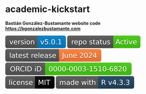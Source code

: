 # academic-kickstart
**Bastián González-Bustamante website code** \
**https://bgonzalezbustamante.com**

[![Version](https://raw.githubusercontent.com/bgonzalezbustamante/academic-kickstart/master/badges/v_5_0_1.svg)](CHANGELOG.md) [![Project Status: Active – The project has reached a stable, usable state and is being actively developed.](https://raw.githubusercontent.com/bgonzalezbustamante/academic-kickstart/master/badges/active.svg)](STATUS.md) [![Update](https://raw.githubusercontent.com/bgonzalezbustamante/academic-kickstart/master/badges/jun_2024.svg)](https://bgonzalezbustamante.com/) [![ORCID](https://raw.githubusercontent.com/bgonzalezbustamante/academic-kickstart/master/badges/orcid_bgb.svg)](http://orcid.org/0000-0003-1510-6820) [![License](https://raw.githubusercontent.com/bgonzalezbustamante/academic-kickstart/master/badges/mit.svg)](LICENSE.md) [![R](https://raw.githubusercontent.com/bgonzalezbustamante/academic-kickstart/master/badges/r_4_3_3.svg)](https://cran.r-project.org/)

